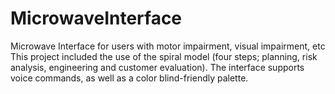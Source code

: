 # MicrowaveInterface
Microwave Interface for users with motor impairment, visual impairment, etc
This project included the use of the spiral model (four steps; planning, risk analysis, engineering and customer evaluation).
The interface supports voice commands, as well as a color blind-friendly palette.
